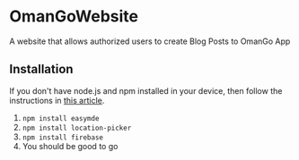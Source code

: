 # OmanGoWebsite
A website that allows authorized users to create Blog Posts to OmanGo App

## Installation
If you don't have node.js and npm installed in your device, then follow the instructions in [this article](https://radixweb.com/blog/installing-npm-and-nodejs-on-windows-and-mac).
1. `npm install easymde`
2. `npm install location-picker`
3. `npm install firebase`
4. You should be good to go
